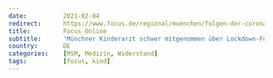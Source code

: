 ```yaml
---
date:          2021-02-04
redirect:      https://www.focus.de/regional/muenchen/folgen-der-corona-massnahmen-kinderarzt-ueber-folgen-drastischer-massnahmen-es-macht-mich-betroffen-wuetend_id_12943788.html
title:         Focus Online
subtitle:      'Münchner Kinderarzt schwer mitgenommen über Lockdown-Folgen für Kinder: Macht mich wütend'
country:       DE
categories:    [MSM, Medizin, Widerstand]
tags:          [focus, kind]
---
```

